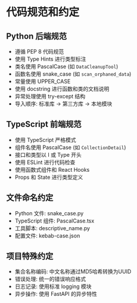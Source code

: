 # 代码规范和约定

## Python 后端规范
- 遵循 PEP 8 代码规范
- 使用 Type Hints 进行类型标注
- 类名使用 PascalCase (如 `DataCleanupTool`)
- 函数名使用 snake_case (如 `scan_orphaned_data`)
- 常量使用 UPPER_CASE
- 使用 docstring 进行函数和类的文档说明
- 异常处理使用 try-except 结构
- 导入顺序: 标准库 -> 第三方库 -> 本地模块

## TypeScript 前端规范  
- 使用 TypeScript 严格模式
- 组件名使用 PascalCase (如 `CollectionDetail`)
- 接口和类型以 I 或 Type 开头
- 使用 ESLint 进行代码检查
- 使用函数式组件和 React Hooks
- Props 和 State 进行类型定义

## 文件命名约定
- Python 文件: snake_case.py
- TypeScript 组件: PascalCase.tsx
- 工具脚本: descriptive_name.py
- 配置文件: kebab-case.json

## 项目特殊约定
- 集合名称编码: 中文名称通过MD5哈希转换为UUID
- 错误处理: 统一的错误响应格式
- 日志记录: 使用标准 logging 模块
- 异步操作: 使用 FastAPI 的异步特性